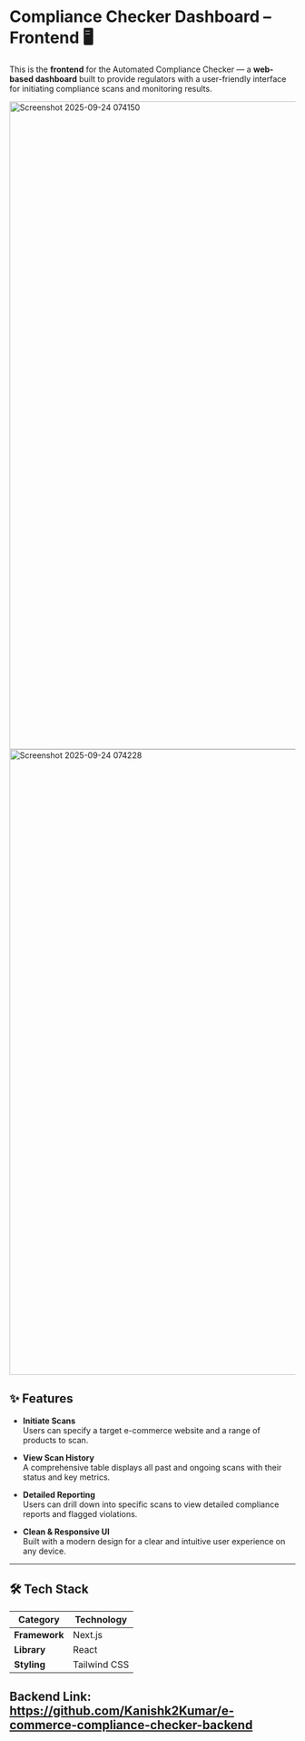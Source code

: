 # Compliance Checker Dashboard – Frontend 🖥️

This is the **frontend** for the Automated Compliance Checker — a **web-based dashboard** built to provide regulators with a user-friendly interface for initiating compliance scans and monitoring results.

<img width="1919" height="1139" alt="Screenshot 2025-09-24 074150" src="https://github.com/user-attachments/assets/6dc91797-456d-493e-a632-811a6689db1d" />
<img width="1919" height="1100" alt="Screenshot 2025-09-24 074228" src="https://github.com/user-attachments/assets/40089f30-23e3-46b2-91ba-feb6e0431747" />


## ✨ Features

- **Initiate Scans**  
  Users can specify a target e-commerce website and a range of products to scan.

- **View Scan History**  
  A comprehensive table displays all past and ongoing scans with their status and key metrics.

- **Detailed Reporting**  
  Users can drill down into specific scans to view detailed compliance reports and flagged violations.

- **Clean & Responsive UI**  
  Built with a modern design for a clear and intuitive user experience on any device.

---

## 🛠️ Tech Stack

| Category     | Technology |
|--------------|------------|
| **Framework** | Next.js |
| **Library**   | React |
| **Styling**   | Tailwind CSS |

## Backend Link: https://github.com/Kanishk2Kumar/e-commerce-compliance-checker-backend
